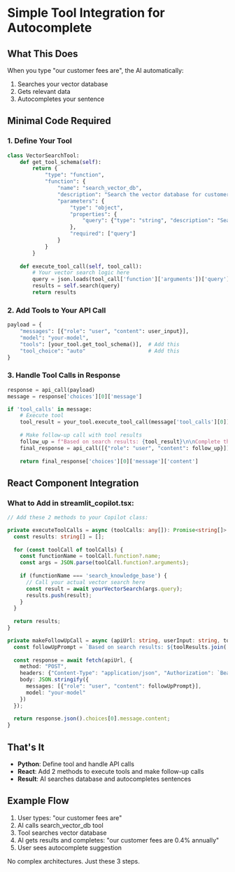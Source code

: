 # Simple Tool Integration for Autocomplete

## What This Does
When you type "our customer fees are", the AI automatically:
1. Searches your vector database
2. Gets relevant data
3. Autocompletes your sentence

## Minimal Code Required

### 1. Define Your Tool
```python
class VectorSearchTool:
    def get_tool_schema(self):
        return {
            "type": "function",
            "function": {
                "name": "search_vector_db",
                "description": "Search the vector database for customer information",
                "parameters": {
                    "type": "object",
                    "properties": {
                        "query": {"type": "string", "description": "Search query"}
                    },
                    "required": ["query"]
                }
            }
        }
    
    def execute_tool_call(self, tool_call):
        # Your vector search logic here
        query = json.loads(tool_call['function']['arguments'])['query']
        results = self.search(query)
        return results
```

### 2. Add Tools to Your API Call
```python
payload = {
    "messages": [{"role": "user", "content": user_input}],
    "model": "your-model",
    "tools": [your_tool.get_tool_schema()],  # Add this
    "tool_choice": "auto"                    # Add this
}
```

### 3. Handle Tool Calls in Response
```python
response = api_call(payload)
message = response['choices'][0]['message']

if 'tool_calls' in message:
    # Execute tool
    tool_result = your_tool.execute_tool_call(message['tool_calls'][0])
    
    # Make follow-up call with tool results
    follow_up = f"Based on search results: {tool_result}\n\nComplete the user's sentence."
    final_response = api_call([{"role": "user", "content": follow_up}])
    
    return final_response['choices'][0]['message']['content']
```

## React Component Integration

### What to Add in streamlit_copilot.tsx:

```typescript
// Add these 2 methods to your Copilot class:

private executeToolCalls = async (toolCalls: any[]): Promise<string[]> => {
  const results: string[] = [];
  
  for (const toolCall of toolCalls) {
    const functionName = toolCall.function?.name;
    const args = JSON.parse(toolCall.function?.arguments);
    
    if (functionName === 'search_knowledge_base') {
      // Call your actual vector search here
      const result = await yourVectorSearch(args.query);
      results.push(result);
    }
  }
  
  return results;
}

private makeFollowUpCall = async (apiUrl: string, userInput: string, toolResults: string[]) => {
  const followUpPrompt = `Based on search results: ${toolResults.join('\n')}\n\nComplete: "${userInput}"`;
  
  const response = await fetch(apiUrl, {
    method: "POST",
    headers: {"Content-Type": "application/json", "Authorization": `Bearer ${apiKey}`},
    body: JSON.stringify({
      messages: [{"role": "user", "content": followUpPrompt}],
      model: "your-model"
    })
  });
  
  return response.json().choices[0].message.content;
}
```

## That's It
- **Python**: Define tool and handle API calls
- **React**: Add 2 methods to execute tools and make follow-up calls
- **Result**: AI searches database and autocompletes sentences

## Example Flow
1. User types: "our customer fees are"
2. AI calls search_vector_db tool
3. Tool searches vector database
4. AI gets results and completes: "our customer fees are 0.4% annually"
5. User sees autocomplete suggestion

No complex architectures. Just these 3 steps.



